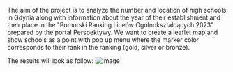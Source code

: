 The aim of the project is to analyze the number and location of high schools in Gdynia along with information about the year of their establishment and their place in 
the "Pomorski Ranking Liceów Ogólnokształcących 2023" prepared by the portal Perspektywy. We want to create a leaflet map and show schools as a point with pop up menu 
where the marker color corresponds to their rank in the ranking (gold, silver or bronze). 

The results will look as follow:
![image](https://github.com/epaw02/Map_Vizualization_In_R/assets/129760004/504a0a68-cdd4-4d25-941b-5f45a43e4109)

